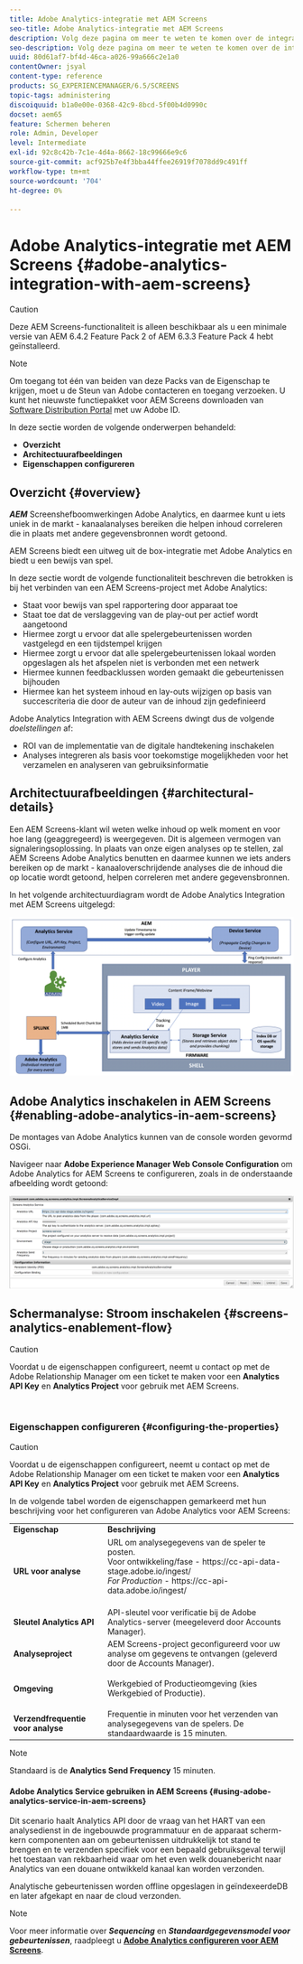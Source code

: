 ```yaml
---
title: Adobe Analytics-integratie met AEM Screens
seo-title: Adobe Analytics-integratie met AEM Screens
description: Volg deze pagina om meer te weten te komen over de integratie van AEM Screens met Adobe Analytics in de doos en geeft u een proefdruk van het spel.
seo-description: Volg deze pagina om meer te weten te komen over de integratie van AEM Screens met Adobe Analytics in de doos en geeft u een proefdruk van het spel.
uuid: 80d61af7-bf4d-46ca-a026-99a666c2e1a0
contentOwner: jsyal
content-type: reference
products: SG_EXPERIENCEMANAGER/6.5/SCREENS
topic-tags: administering
discoiquuid: b1a0e00e-0368-42c9-8bcd-5f00b4d0990c
docset: aem65
feature: Schermen beheren
role: Admin, Developer
level: Intermediate
exl-id: 92c8c42b-7c1e-4d4a-8662-18c99666e9c6
source-git-commit: acf925b7e4f3bba44ffee26919f7078dd9c491ff
workflow-type: tm+mt
source-wordcount: '704'
ht-degree: 0%

---
```


# Adobe Analytics-integratie met AEM Screens {#adobe-analytics-integration-with-aem-screens}

>[!CAUTION]
>
>Deze AEM Screens-functionaliteit is alleen beschikbaar als u een minimale versie van AEM 6.4.2 Feature Pack 2 of AEM 6.3.3 Feature Pack 4 hebt geïnstalleerd.

>[!NOTE]
>
>Om toegang tot één van beiden van deze Packs van de Eigenschap te krijgen, moet u de Steun van Adobe contacteren en toegang verzoeken. U kunt het nieuwste functiepakket voor AEM Screens downloaden van [Software Distribution Portal](https://experience.adobe.com/#/downloads/content/software-distribution/en/aem.html) met uw Adobe ID.

In deze sectie worden de volgende onderwerpen behandeld:

* **Overzicht**
* **Architectuurafbeeldingen**
* **Eigenschappen configureren**

## Overzicht {#overview}

***AEM*** Screenshefboomwerkingen Adobe Analytics, en daarmee kunt u iets uniek in de markt - kanaalanalyses bereiken die helpen inhoud correleren die in plaats met andere gegevensbronnen wordt getoond.

AEM Screens biedt een uitweg uit de box-integratie met Adobe Analytics en biedt u een bewijs van spel.

In deze sectie wordt de volgende functionaliteit beschreven die betrokken is bij het verbinden van een AEM Screens-project met Adobe Analytics:

* Staat voor bewijs van spel rapportering door apparaat toe
* Staat toe dat de verslaggeving van de play-out per actief wordt aangetoond
* Hiermee zorgt u ervoor dat alle spelergebeurtenissen worden vastgelegd en een tijdstempel krijgen
* Hiermee zorgt u ervoor dat alle spelergebeurtenissen lokaal worden opgeslagen als het afspelen niet is verbonden met een netwerk
* Hiermee kunnen feedbacklussen worden gemaakt die gebeurtenissen bijhouden
* Hiermee kan het systeem inhoud en lay-outs wijzigen op basis van succescriteria die door de auteur van de inhoud zijn gedefinieerd

Adobe Analytics Integration with AEM Screens dwingt dus de volgende *doelstellingen* af:

* ROI van de implementatie van de digitale handtekening inschakelen
* Analyses integreren als basis voor toekomstige mogelijkheden voor het verzamelen en analyseren van gebruiksinformatie

## Architectuurafbeeldingen {#architectural-details}

Een AEM Screens-klant wil weten welke inhoud op welk moment en voor hoe lang (geaggregeerd) is weergegeven. Dit is algemeen vermogen van signaleringsoplossing. In plaats van onze eigen analyses op te stellen, zal AEM Screens Adobe Analytics benutten en daarmee kunnen we iets anders bereiken op de markt - kanaaloverschrijdende analyses die de inhoud die op locatie wordt getoond, helpen correleren met andere gegevensbronnen.

In het volgende architectuurdiagram wordt de Adobe Analytics Integration met AEM Screens uitgelegd:

![screen_shot_2018-09-12at85611am](assets/screen_shot_2018-09-12at85611am.png)

## Adobe Analytics inschakelen in AEM Screens {#enabling-adobe-analytics-in-aem-screens}

De montages van Adobe Analytics kunnen van de console worden gevormd OSGi.

Navigeer naar **Adobe Experience Manager Web Console Configuration** om Adobe Analytics for AEM Screens te configureren, zoals in de onderstaande afbeelding wordt getoond:

![screen_shot_2018-09-04at25550pm](assets/screen_shot_2018-09-04at25550pm.png)

## Schermanalyse: Stroom inschakelen {#screens-analytics-enablement-flow}

>[!CAUTION]
>
>Voordat u de eigenschappen configureert, neemt u contact op met de Adobe Relationship Manager om een ticket te maken voor een **Analytics API Key** en **Analytics Project** voor gebruik met AEM Screens.

![]()

### Eigenschappen configureren {#configuring-the-properties}

>[!CAUTION]
>
>Voordat u de eigenschappen configureert, neemt u contact op met de Adobe Relationship Manager om een ticket te maken voor een **Analytics API Key** en **Analytics Project** voor gebruik met AEM Screens.

In de volgende tabel worden de eigenschappen gemarkeerd met hun beschrijving voor het configureren van Adobe Analytics voor AEM Screens:

<table>
 <tbody>
  <tr>
   <td><strong>Eigenschap</strong></td>
   <td><strong>Beschrijving</strong></td>
  </tr>
  <tr>
   <td><strong>URL voor analyse</strong></td>
   <td>URL om analysegegevens van de speler te posten. <br>
   Voor ontwikkeling/fase</em>  - https://cc-api-data-stage.adobe.io/ingest/<br /> <em>For Production</em> - https://cc-api-data.adobe.io/ingest/</em><br /> <br /></td>
  </tr>
  <tr>
   <td><strong>Sleutel Analytics API</strong></td>
   <td>API-sleutel voor verificatie bij de Adobe Analytics-server (meegeleverd door Accounts Manager).</td>
  </tr>
  <tr>
   <td><strong>Analyseproject</strong></td>
   <td>AEM Screens-project geconfigureerd voor uw analyse om gegevens te ontvangen (geleverd door de Accounts Manager).</td>
  </tr>
  <tr>
   <td><strong>Omgeving</strong></td>
   <td><p>Werkgebied of Productieomgeving (kies Werkgebied of Productie).</p></td>
  </tr>
  <tr>
   <td><strong>Verzendfrequentie voor analyse</strong></td>
   <td>Frequentie in minuten voor het verzenden van analysegegevens van de spelers. De standaardwaarde is 15 minuten.</td>
  </tr>
 </tbody>
</table>

>[!NOTE]
>
>Standaard is de **Analytics Send Frequency** 15 minuten.

#### Adobe Analytics Service gebruiken in AEM Screens {#using-adobe-analytics-service-in-aem-screens}

Dit scenario haalt Analytics API door de vraag van het HART van een analysedienst in de ingebouwde programmatuur en de apparaat scherm-kern componenten aan om gebeurtenissen uitdrukkelijk tot stand te brengen en te verzenden specifiek voor een bepaald gebruiksgeval terwijl het toestaan van rekbaarheid waar om het even welk douanebericht naar Analytics van een douane ontwikkeld kanaal kan worden verzonden.

Analytische gebeurtenissen worden offline opgeslagen in geïndexeerdeDB en later afgekapt en naar de cloud verzonden.

>[!NOTE]
>
>Voor meer informatie over ***Sequencing*** en ***Standaardgegevensmodel voor gebeurtenissen***, raadpleegt u **[Adobe Analytics configureren voor AEM Screens](configuring-adobe-analytics-aem-screens.md)**.
